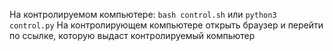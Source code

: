 На контролируемом компьютере: `bash control.sh` или `python3 control.py`
На контролирующем компьютере открыть браузер и перейти по ссылке, которую выдаст контролируемый компьютер
